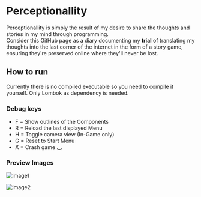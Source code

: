 # Perceptionallity

Perceptionallity is simply the result of my desire to share the thoughts and stories in my mind through programming.</br>
Consider this GitHub page as a diary documenting my **trial** of translating my thoughts into the last corner of the internet in the form of a story game, ensuring they're preserved online where they'll never be lost.

## How to run
Currently there is no compiled executable so you need to compile it yourself. Only Lombok as dependency is needed.
 </br>
### Debug keys
* F = Show outlines of the Components
* R = Reload the last displayed Menu
* H = Toggle camera view (In-Game only)
* G = Reset to Start Menu
* X = Crash game ._.

### Preview Images
![image1](https://i.ibb.co/6PFSnrZ/Screenshot-2024-05-06-231538.png)

![image2](https://i.ibb.co/LgLHkWf/Screenshot-2024-05-06-231642.png)
